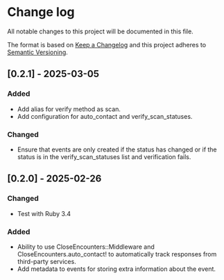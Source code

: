 # Change log

All notable changes to this project will be documented in this file.

The format is based on [Keep a Changelog](http://keepachangelog.com/)
and this project adheres to [Semantic Versioning](http://semver.org/).

## [0.2.1] - 2025-03-05

### Added

- Add alias for verify method as scan.
- Add configuration for auto_contact and verify_scan_statuses.

### Changed

- Ensure that events are only created if the status has changed or if the status is in the verify_scan_statuses list and verification fails.

## [0.2.0] - 2025-02-26

### Changed

- Test with Ruby 3.4

### Added

- Ability to use CloseEncounters::Middleware and CloseEncounters.auto_contact! to automatically track responses from third-party services.
- Add metadata to events for storing extra information about the event.
